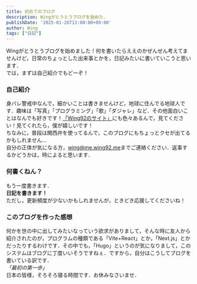```yaml
---
title: 初めてのブログ
description: Wingがとうとうブログを始めた．
publishDate: '2025-01-26T12:00:00+09:00'
author: Wing
tags: ["日記"]
---
```


Wingがとうとうブログを始めました！何を書いたらええのかぜんぜん考えてませんけど，日常のちょっとした出来事とかを，日記みたいに書いていこうと思います．  
では，まずは自己紹介でもどーぞ！

<!--more-->

### 自己紹介

身バレ警戒中なんで，細かいことは書きませんけど，地球に住んでる地球人です．趣味は「写真」「プログラミング」「歌」「ダジャレ」など．その他面白いことはなんでも好きです！[「Wing92のサイト」](https://wing92.me/)にも色々あるんで，見てください！見てくれたら，僕が嬉しいです！  
ちなみに，普段は関西弁を使ってるんで，このブログにもちょっとクセが出てるかもしれません...  
自分の正体が気になる方，[wing@me.wing92.me](mailto:wing@me.wing92.me)までご連絡ください．返事するかどうかは，時によると思います．

### 何書くねん？

もう一度書きます．  
**日記を書きます！**  
ただし，更新頻度が少ないかもしれませんが，ときどき応援してくださいね！

### このブログを作った感想

何かを世の中に出してみたいなっていう欲求がありまして，そんな時に友人から紹介されたのが，プログラムの種類である「Vite+React」とか，「Next.js」とかだったりするわけです．その中でも，「Hugo」というのが気になりまして，このシステムはブログに丁度いいそうですねぇ．ですから，自分はこうしてブログを書いている訳です．  
*「最初の第一歩」*  
日本の皆様，そろそろ寝る時間です．お休みなさいませ．